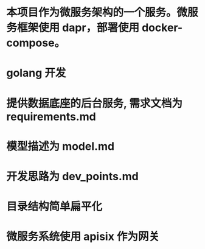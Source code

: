 # 本项目作为微服务架构的一个服务。微服务框架使用 dapr，部署使用 docker-compose。

# golang 开发

# 提供数据底座的后台服务, 需求文档为 requirements.md

# 模型描述为 model.md

# 开发思路为 dev_points.md

# 目录结构简单扁平化

# 微服务系统使用 apisix 作为网关
